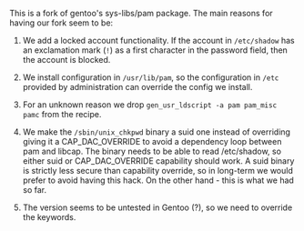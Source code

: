 This is a fork of gentoo's sys-libs/pam package. The main reasons
for having our fork seem to be:

1. We add a locked account functionality. If the account in
   `/etc/shadow` has an exclamation mark (`!`) as a first character in
   the password field, then the account is blocked.

2. We install configuration in `/usr/lib/pam`, so the configuration in
   `/etc` provided by administration can override the config we
   install.

3. For an unknown reason we drop `gen_usr_ldscript -a pam pam_misc
   pamc` from the recipe.

4. We make the `/sbin/unix_chkpwd` binary a suid one instead of
   overriding giving it a CAP_DAC_OVERRIDE to avoid a dependency loop
   between pam and libcap. The binary needs to be able to read
   /etc/shadow, so either suid or CAP_DAC_OVERRIDE capability should
   work. A suid binary is strictly less secure than capability
   override, so in long-term we would prefer to avoid having this
   hack. On the other hand - this is what we had so far.

5. The version seems to be untested in Gentoo (?), so we need to
   override the keywords.
